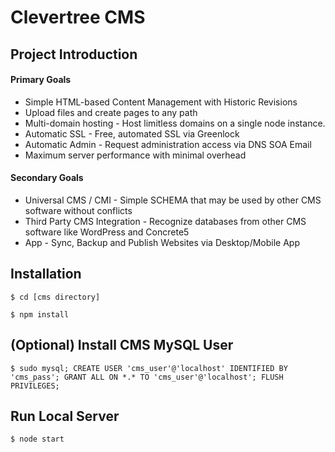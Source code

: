 # Clevertree CMS


## Project Introduction



#### Primary Goals

* Simple HTML-based Content Management with Historic Revisions
* Upload files and create pages to any path
* Multi-domain hosting - Host limitless domains on a single node instance. 
* Automatic SSL - Free, automated SSL via Greenlock
* Automatic Admin - Request administration access via DNS SOA Email
* Maximum server performance with minimal overhead

#### Secondary Goals

* Universal CMS / CMI - Simple SCHEMA that may be used by other CMS software without conflicts
* Third Party CMS Integration - Recognize databases from other CMS software like WordPress and Concrete5
* App - Sync, Backup and Publish Websites via Desktop/Mobile App



## Installation

`$ cd [cms directory]`

`$ npm install`

## (Optional) Install CMS MySQL User

`
$ sudo mysql;
CREATE USER 'cms_user'@'localhost' IDENTIFIED BY 'cms_pass';
GRANT ALL ON *.* TO 'cms_user'@'localhost';
FLUSH PRIVILEGES;
`

## Run Local Server

`$ node start`
